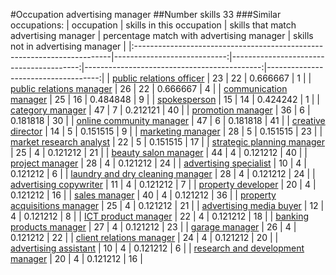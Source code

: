 #Occupation advertising manager
##Number skills 33
###Similar occupations:
| occupation                                                              |   skills in this occupation |   skills that match advertising manager |   percentage match with advertising manager |   skills not in advertising manager |
|:------------------------------------------------------------------------|----------------------------:|----------------------------------------:|--------------------------------------------:|------------------------------------:|
| [public relations officer](public_relations_officer.md)                 |                          23 |                                      22 |                                    0.666667 |                                   1 |
| [public relations manager](public_relations_manager.md)                 |                          26 |                                      22 |                                    0.666667 |                                   4 |
| [communication manager](communication_manager.md)                       |                          25 |                                      16 |                                    0.484848 |                                   9 |
| [spokesperson](spokesperson.md)                                         |                          15 |                                      14 |                                    0.424242 |                                   1 |
| [category manager](category_manager.md)                                 |                          47 |                                       7 |                                    0.212121 |                                  40 |
| [promotion manager](promotion_manager.md)                               |                          36 |                                       6 |                                    0.181818 |                                  30 |
| [online community manager](online_community_manager.md)                 |                          47 |                                       6 |                                    0.181818 |                                  41 |
| [creative director](creative_director.md)                               |                          14 |                                       5 |                                    0.151515 |                                   9 |
| [marketing manager](marketing_manager.md)                               |                          28 |                                       5 |                                    0.151515 |                                  23 |
| [market research analyst](market_research_analyst.md)                   |                          22 |                                       5 |                                    0.151515 |                                  17 |
| [strategic planning manager](strategic_planning_manager.md)             |                          25 |                                       4 |                                    0.121212 |                                  21 |
| [beauty salon manager](beauty_salon_manager.md)                         |                          44 |                                       4 |                                    0.121212 |                                  40 |
| [project manager](project_manager.md)                                   |                          28 |                                       4 |                                    0.121212 |                                  24 |
| [advertising specialist](advertising_specialist.md)                     |                          10 |                                       4 |                                    0.121212 |                                   6 |
| [laundry and dry cleaning manager](laundry_and_dry_cleaning_manager.md) |                          28 |                                       4 |                                    0.121212 |                                  24 |
| [advertising copywriter](advertising_copywriter.md)                     |                          11 |                                       4 |                                    0.121212 |                                   7 |
| [property developer](property_developer.md)                             |                          20 |                                       4 |                                    0.121212 |                                  16 |
| [sales manager](sales_manager.md)                                       |                          40 |                                       4 |                                    0.121212 |                                  36 |
| [property acquisitions manager](property_acquisitions_manager.md)       |                          25 |                                       4 |                                    0.121212 |                                  21 |
| [advertising media buyer](advertising_media_buyer.md)                   |                          12 |                                       4 |                                    0.121212 |                                   8 |
| [ICT product manager](ICT_product_manager.md)                           |                          22 |                                       4 |                                    0.121212 |                                  18 |
| [banking products manager](banking_products_manager.md)                 |                          27 |                                       4 |                                    0.121212 |                                  23 |
| [garage manager](garage_manager.md)                                     |                          26 |                                       4 |                                    0.121212 |                                  22 |
| [client relations manager](client_relations_manager.md)                 |                          24 |                                       4 |                                    0.121212 |                                  20 |
| [advertising assistant](advertising_assistant.md)                       |                          10 |                                       4 |                                    0.121212 |                                   6 |
| [research and development manager](research_and_development_manager.md) |                          20 |                                       4 |                                    0.121212 |                                  16 |
